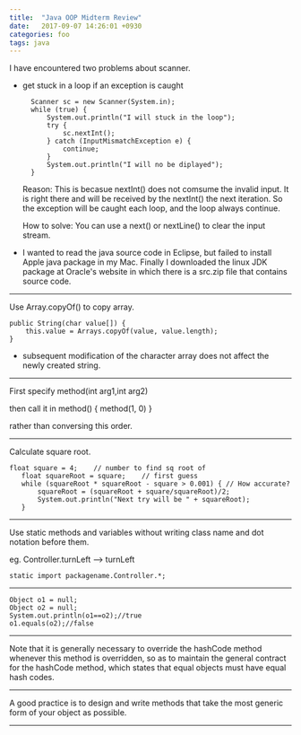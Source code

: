 ```yaml
---
title:  "Java OOP Midterm Review"
date:   2017-09-07 14:26:01 +0930
categories: foo
tags: java 
---
```

I have encountered two problems about scanner.

+ get stuck in a loop if an exception is caught

		Scanner sc = new Scanner(System.in);
		while (true) {
			System.out.println("I will stuck in the loop");
			try {
				sc.nextInt();
			} catch (InputMismatchException e) {
				continue;
			}
			System.out.println("I will no be diplayed");
		}
	
	Reason: This is becasue nextInt() does not comsume the invalid input. It is right there and will be received by the nextInt() the next iteration. So the exception will be caught each loop, and the loop always continue.
	
	How to solve: You can use a next() or nextLine() to clear the input stream.



+ I wanted to read the java source code in Eclipse, but failed to install Apple java package in my Mac. Finally I downloaded the linux JDK package at Oracle's website in which there is a src.zip file that contains source code.

***

Use Array.copyOf() to copy array.
		
	public String(char value[]) {
        this.value = Arrays.copyOf(value, value.length);
    }
    
   + subsequent modification of
     the character array does not affect the newly created string.
***

First specify method(int arg1,int arg2)

then call it in method() { method(1, 0) }

rather than conversing this order.


***

Calculate square root.

```
float square = 4;    // number to find sq root of   float squareRoot = square;    // first guess   while (squareRoot * squareRoot - square > 0.001) { // How accurate?       squareRoot = (squareRoot + square/squareRoot)/2;       System.out.println("Next try will be " + squareRoot);   }```
***
Use static methods and variables without writing class name and dot notation before them. 
eg. Controller.turnLeft --> turnLeft
	static import packagename.Controller.*;
***

```
Object o1 = null;
Object o2 = null;
System.out.println(o1==o2);//true
o1.equals(o2);//false
```
***
Note that it is generally necessary to override the hashCode method whenever this method is overridden, so as to maintain the general contract for the hashCode method, which states that equal objects must have equal hash codes.

***
A good practice is to design and write methods that take the most generic form of your object as possible.***
